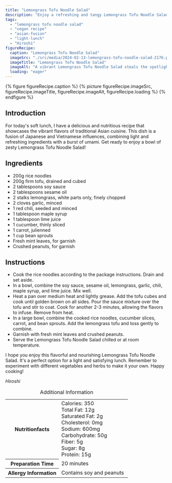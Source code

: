 ```yaml
---
title: "Lemongrass Tofu Noodle Salad"
description: "Enjoy a refreshing and tangy Lemongrass Tofu Noodle Salad, combining the flavors of Japan and Vietnam. This vegan dish is light, nutritious, and bursting with vibrant Asian flavors."
tags:
  - "lemongrass tofu noodle salad"
  - "vegan recipe"
  - "asian-fusion"
  - "light-lunch"
  - "Hiroshi"
figureRecipe: 
  caption: "Lemongrass Tofu Noodle Salad"
  imageSrc: "./src/media/2024-02-13-lemongrass-tofu-noodle-salad-2176.png"
  imageTitle: "Lemongrass Tofu Noodle Salad"
  imageAlt: "A vibrant Lemongrass Tofu Noodle Salad steals the spotlight on a simple table, inviting viewers to savor its tangy and revitalizing flavors."
  loading: "eager"
---
```


{% figure figureRecipe.caption %}
{% picture figureRecipe.imageSrc, figureRecipe.imageTitle, figureRecipe.imageAlt, figureRecipe.loading %}
{% endfigure %}

## Introduction

For today's soft lunch, I have a delicious and nutritious recipe that showcases the vibrant flavors of traditional Asian cuisine. This dish is a fusion of Japanese and Vietnamese influences, combining light and refreshing ingredients with a burst of umami. Get ready to enjoy a bowl of zesty Lemongrass Tofu Noodle Salad!

## Ingredients

- 200g rice noodles
- 200g firm tofu, drained and cubed
- 2 tablespoons soy sauce
- 2 tablespoons sesame oil
- 2 stalks lemongrass, white parts only, finely chopped
- 2 cloves garlic, minced
- 1 red chili, seeded and minced
- 1 tablespoon maple syrup
- 1 tablespoon lime juice
- 1 cucumber, thinly sliced
- 1 carrot, julienned
- 1 cup bean sprouts
- Fresh mint leaves, for garnish
- Crushed peanuts, for garnish

## Instructions

- Cook the rice noodles according to the package instructions. Drain and set aside.
- In a bowl, combine the soy sauce, sesame oil, lemongrass, garlic, chili, maple syrup, and lime juice. Mix well.
- Heat a pan over medium heat and lightly grease. Add the tofu cubes and cook until golden brown on all sides. Pour the sauce mixture over the tofu and stir to coat. Cook for another 2-3 minutes, allowing the flavors to infuse. Remove from heat.
- In a large bowl, combine the cooked rice noodles, cucumber slices, carrot, and bean sprouts. Add the lemongrass tofu and toss gently to combine.
- Garnish with fresh mint leaves and crushed peanuts.
- Serve the Lemongrass Tofu Noodle Salad chilled or at room temperature.

I hope you enjoy this flavorful and nourishing Lemongrass Tofu Noodle Salad. It's a perfect option for a light and satisfying lunch. Remember to experiment with different vegetables and herbs to make it your own. Happy cooking!

*Hiroshi*

<table><caption class='sr-only'>Additional Information</caption><tr><th>Nutritionfacts</th><td>Calories: 350<br />
Total Fat: 12g<br />
Saturated Fat: 2g<br />
Cholesterol: 0mg<br />
Sodium: 600mg<br />
Carbohydrate: 50g<br />
Fiber: 5g<br />
Sugar: 8g<br />
Protein: 15g&nbsp;</td></tr><tr><th>Preparation Time</th><td>20 minutes&nbsp;</td></tr><tr><th>Allergy Information</th><td>Contains soy and peanuts&nbsp;</td></tr></table>

